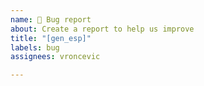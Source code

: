 ```yaml
---
name: 🐛 Bug report
about: Create a report to help us improve
title: "[gen_esp]"
labels: bug
assignees: vroncevic

---
```



